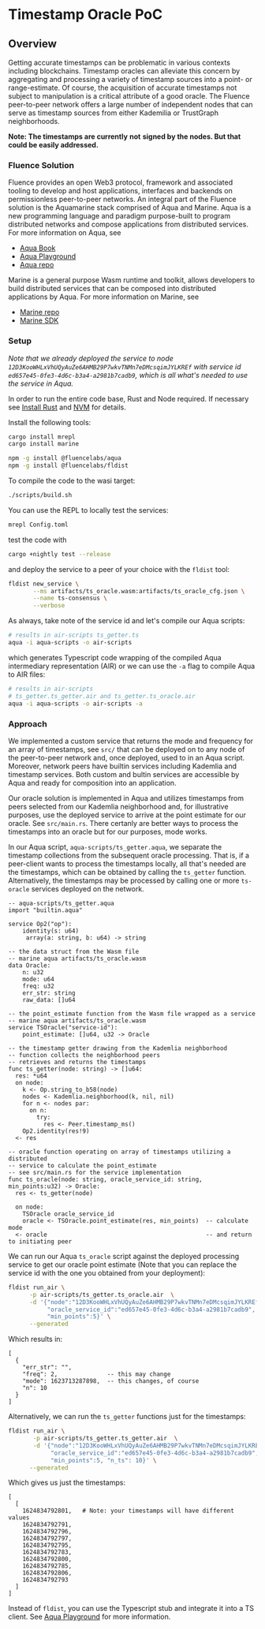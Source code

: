 # Timestamp Oracle PoC

## Overview

Getting accurate timestamps can be problematic in various contexts including blockchains. Timestamp oracles can alleviate this concern by aggregating and processing a variety of timestamp sources into a point- or range-estimate. Of course, the acquisition of accurate timestamps not subject to manipulation is a critical attribute of a good oracle.  The Fluence peer-to-peer network offers a large number of independent nodes that can serve as timestamp sources from either Kademilia or TrustGraph neighborhoods.

**Note: The timestamps are currently** **not** **signed by the nodes. But that could be easily addressed.**

### Fluence Solution

Fluence provides an open Web3 protocol, framework and associated tooling to develop and host applications, interfaces and backends on permissionless peer-to-peer networks. An integral part of the Fluence solution is the Aquamarine stack comprised of Aqua and Marine. Aqua is a new programming language and paradigm purpose-built to program distributed networks and compose applications from distributed services. For more information on Aqua, see

* [Aqua Book](https://app.gitbook.com/@fluence/s/aqua-book/)
* [Aqua Playground](https://github.com/fluencelabs/aqua-playground)
* [Aqua repo](https://github.com/fluencelabs/aqua)


Marine is a general purpose Wasm runtime and toolkit, allows developers to build distributed services that can be composed into distributed applications by Aqua. For more information on Marine, see

* [Marine repo](https://github.com/fluencelabs/marine)
* [Marine SDK](https://github.com/fluencelabs/marine-rs-sdk)

### Setup

*Note that we already deployed the service to node `12D3KooWHLxVhUQyAuZe6AHMB29P7wkvTNMn7eDMcsqimJYLKREf` with service id `ed657e45-0fe3-4d6c-b3a4-a2981b7cadb9`, which is all what's needed to use the service in Aqua.*

In order to run the entire code base, Rust and Node required. If necessary see [Install Rust](https://www.rust-lang.org/tools/install) and [NVM](https://github.com/nvm-sh/nvm) for details.

Install the following tools:

```bash
cargo install mrepl 
cargo install marine

npm -g install @fluencelabs/aqua
npm -g install @fluencelabs/fldist
```

To compile the code to the wasi target:

```bash
./scripts/build.sh
```

You can use the REPL to locally test the services:

```bash
mrepl Config.toml
```

test the code with

```bash
cargo +nightly test --release
```

and deploy the service to a peer of your choice with the `fldist` tool:

```bash
fldist new_service \
       --ms artifacts/ts_oracle.wasm:artifacts/ts_oracle_cfg.json \
       --name ts-consensus \
       --verbose
```

As always, take note of the service id and let's compile our Aqua scripts:

```bash
# results in air-scripts ts_getter.ts
aqua -i aqua-scripts -o air-scripts 
```

which generates Typescript code wrapping of the compiled Aqua intermediary representation (AIR) or we can use the `-a` flag to compile Aqua to AIR files:

```bash
# results in air-scripts 
# ts_getter.ts_getter.air and ts_getter.ts_oracle.air
aqua -i aqua-scripts -o air-scripts -a
```
### Approach

We implemented a custom service that returns the mode and frequency for an array of timestamps, see `src/` that can be deployed on to any node of the peer-to-peer network and, once deployed, used to in an Aqua script. Moreover, network peers have builtin services including Kademlia and timestamp services. Both custom and bultin services are accessible by Aqua and ready for composition into an application.

Our oracle solution is implemented in Aqua and utilizes timestamps from peers selected from our Kademlia neighborhood and, for illustrative purposes, use the deployed service to arrive at the point estimate for our oracle. See `src/main.rs`. There certanly are better ways to process the timestamps into an oracle but for our purposes, mode works.

In our Aqua script, `aqua-scripts/ts_getter.aqua`, we separate the timestamp collections from the subsequent oracle processing. That is, if a peer-client wants to process the timestamps locally, all that's needed are the timestamps, which can be obtained by calling the `ts_getter` function. Alternatively, the timestamps may be processed by calling one or more `ts-oracle` services deployed on the network.

```aqua
-- aqua-scripts/ts_getter.aqua
import "builtin.aqua"

service Op2("op"):
    identity(s: u64)
     array(a: string, b: u64) -> string

-- the data struct from the Wasm file
-- marine aqua artifacts/ts_oracle.wasm
data Oracle:
    n: u32
    mode: u64
    freq: u32
    err_str: string
    raw_data: []u64

-- the point_estimate function from the Wasm file wrapped as a service
-- marine aqua artifacts/ts_oracle.wasm
service TSOracle("service-id"):
    point_estimate: []u64, u32 -> Oracle

-- the timestamp getter drawing from the Kademlia neighborhood
-- function collects the neighborhood peers
-- retrieves and returns the timestamps 
func ts_getter(node: string) -> []u64:
  res: *u64
  on node:
    k <- Op.string_to_b58(node)
    nodes <- Kademlia.neighborhood(k, nil, nil)
    for n <- nodes par:
      on n:
        try:
          res <- Peer.timestamp_ms()
    Op2.identity(res!9)
  <- res

-- oracle function operating on array of timestamps utilizing a distributed
-- service to calculate the point_estimate
-- see src/main.rs for the service implementation
func ts_oracle(node: string, oracle_service_id: string, min_points:u32) -> Oracle:
  res <- ts_getter(node)
  
  on node:
    TSOracle oracle_service_id
    oracle <- TSOracle.point_estimate(res, min_points)  -- calculate mode 
  <- oracle                                             -- and return to initiating peer
```

We can run our Aqua `ts_oracle` script against the deployed processing service to get our oracle point estimate (Note that you can replace the service id with the one you obtained from your deployment):

```bash
fldist run_air \
      -p air-scripts/ts_getter.ts_oracle.air  \
      -d '{"node":"12D3KooWHLxVhUQyAuZe6AHMB29P7wkvTNMn7eDMcsqimJYLKREf",
           "oracle_service_id":"ed657e45-0fe3-4d6c-b3a4-a2981b7cadb9", 
           "min_points":5}' \
      --generated
```

Which results in:

```text
[
  {
    "err_str": "",
    "freq": 2,              -- this may change
    "mode": 1623713287898,  -- this changes, of course
    "n": 10
  }
]
```

Alternatively, we can run the `ts_getter` functions just for the timestamps:

```bash
fldist run_air \
       -p air-scripts/ts_getter.ts_getter.air  \
       -d '{"node":"12D3KooWHLxVhUQyAuZe6AHMB29P7wkvTNMn7eDMcsqimJYLKREf",
            "oracle_service_id":"ed657e45-0fe3-4d6c-b3a4-a2981b7cadb9",
            "min_points":5, "n_ts": 10}' \
      --generated
```

Which gives us just the timestamps:

```text
[
  [
    1624834792801,   # Note: your timestamps will have different values
    1624834792791,
    1624834792796,
    1624834792797,
    1624834792795,
    1624834792783,
    1624834792800,
    1624834792785,
    1624834792806,
    1624834792793
  ]
]
```

Instead of `fldist`, you can use the Typescript stub and integrate it into a TS client. See [Aqua Playground](https://github.com/fluencelabs/aqua-playground) for more information.
